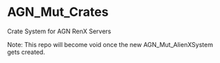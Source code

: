 # AGN_Mut_Crates
Crate System for AGN RenX Servers


Note:
This repo will become void once the new AGN_Mut_AlienXSystem gets created.
